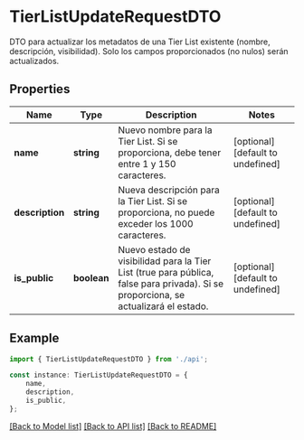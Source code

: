 # TierListUpdateRequestDTO

DTO para actualizar los metadatos de una Tier List existente (nombre, descripción, visibilidad). Solo los campos proporcionados (no nulos) serán actualizados.

## Properties

Name | Type | Description | Notes
------------ | ------------- | ------------- | -------------
**name** | **string** | Nuevo nombre para la Tier List. Si se proporciona, debe tener entre 1 y 150 caracteres. | [optional] [default to undefined]
**description** | **string** | Nueva descripción para la Tier List. Si se proporciona, no puede exceder los 1000 caracteres. | [optional] [default to undefined]
**is_public** | **boolean** | Nuevo estado de visibilidad para la Tier List (true para pública, false para privada). Si se proporciona, se actualizará el estado. | [optional] [default to undefined]

## Example

```typescript
import { TierListUpdateRequestDTO } from './api';

const instance: TierListUpdateRequestDTO = {
    name,
    description,
    is_public,
};
```

[[Back to Model list]](../README.md#documentation-for-models) [[Back to API list]](../README.md#documentation-for-api-endpoints) [[Back to README]](../README.md)
